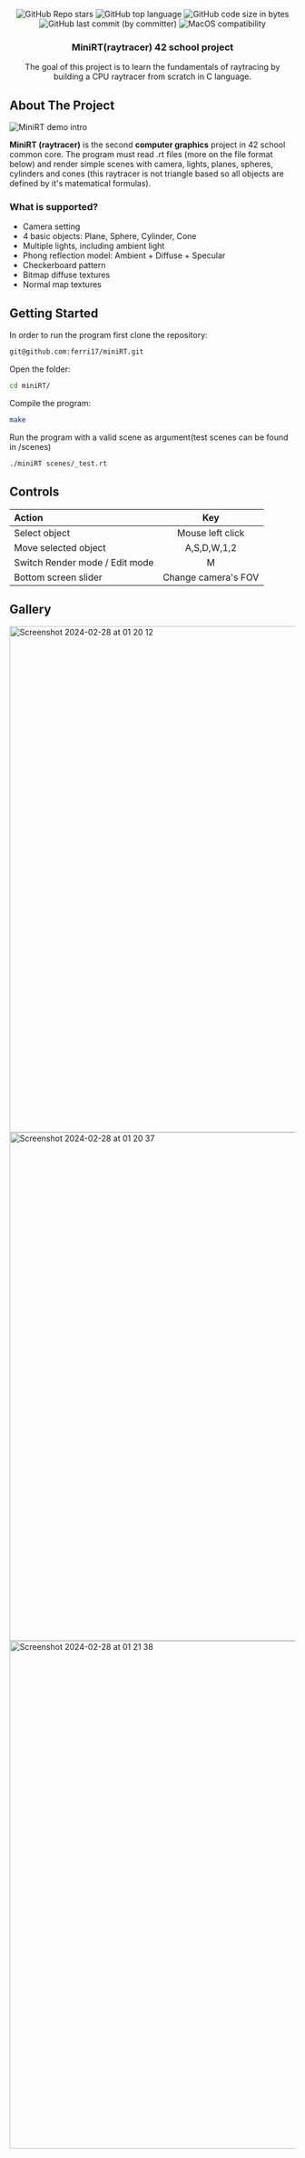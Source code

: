 <p align="center">
	<img alt="GitHub Repo stars" src="https://img.shields.io/github/stars/ferri17/miniRT?color=yellow" />
	<img alt="GitHub top language" src="https://img.shields.io/github/languages/top/ferri17/miniRT" />
	<img alt="GitHub code size in bytes" src="https://img.shields.io/github/languages/code-size/ferri17/miniRT?color=red" />
	<img alt="GitHub last commit (by committer)" src="https://img.shields.io/github/last-commit/ferri17/miniRT" />
	<img alt="MacOS compatibility" src="https://img.shields.io/badge/macOS-compatible-brightgreen.svg" />
</p>

<h3 align="center">MiniRT(raytracer) 42 school project</h3>

  <p align="center">
    The goal of this project is to learn the fundamentals of raytracing by building a CPU raytracer from scratch in C language.
    <br />
  </p>
</div>

<!-- ABOUT THE PROJECT -->
## About The Project

![MiniRT demo intro](https://github.com/ferri17/miniRT/assets/19575860/3db2722c-1763-4388-b290-17a412263a0d)

**MiniRT (raytracer)** is the second **computer graphics** project in 42 school common core. The program must read .rt files (more on the file format below) and render simple scenes with camera, lights, planes, spheres, cylinders and cones (this raytracer is not triangle based so all objects are defined by it's matematical formulas).

<h3>What is supported?</h3>
<ul>
  <li>Camera setting</li>
  <li>4 basic objects: Plane, Sphere, Cylinder, Cone</li>
  <li>Multiple lights, including ambient light</li>
  <li>Phong reflection model: Ambient + Diffuse + Specular</li>
  <li>Checkerboard pattern</li>
  <li>Bitmap diffuse textures</li>
  <li>Normal map textures</li>
</ul>

<!-- GETTING STARTED -->
## Getting Started
In order to run the program first clone the repository:
```bash
git@github.com:ferri17/miniRT.git
```
Open the folder:
```bash
cd miniRT/
```
Compile the program:
```bash
make
```
Run the program with a valid scene as argument(test scenes can be found in /scenes)
```bash
./miniRT scenes/_test.rt
```

<!-- Controls -->
## Controls
| Action                          | Key                      |
| :---                          | :----:                     |
| Select object                 | Mouse left click           |
| Move selected object          | A,S,D,W,1,2                |
| Switch Render mode / Edit mode| M                          |
| Bottom screen slider          | Change camera's FOV        |

<!-- GALLERY -->
## Gallery

<img width="891" alt="Screenshot 2024-02-28 at 01 20 12" src="https://github.com/ferri17/miniRT/assets/19575860/032cc2bd-befa-4969-80ac-45bd8dd6f720">
<img width="895" alt="Screenshot 2024-02-28 at 01 20 37" src="https://github.com/ferri17/miniRT/assets/19575860/637b8e90-0e1b-4d81-86a3-65c47b2a33f4">
<img width="894" alt="Screenshot 2024-02-28 at 01 21 38" src="https://github.com/ferri17/miniRT/assets/19575860/0a14ef7d-b497-40ed-a0b0-89ef66849cb3">



<!---
Here is an example of a simple scene:
```
0  0  0  0  0  0  0  0  0  0  0  0  0  0  0  0  0  0  0
0  0  0  0  0  0  0  0  0  0  0  0  0  0  0  0  0  0  0
0  0 10 10  0  0 10 10  0  0  0 10 10 10 10 10  0  0  0
0  0 10 10  0  0 10 10  0  0  0  0  0  0  0 10 10  0  0
0  0 10 10  0  0 10 10  0  0  0  0  0  0  0 10 10  0  0
0  0 10 10 10 10 10 10  0  0  0  0 10 10 10 10  0  0  0
0  0  0 10 10 10 10 10  0  0  0 10 10  0  0  0  0  0  0
0  0  0  0  0  0 10 10  0  0  0 10 10  0  0  0  0  0  0
0  0  0  0  0  0 10 10  0  0  0 10 10 10 10 10 10  0  0
0  0  0  0  0  0  0  0  0  0  0  0  0  0  0  0  0  0  0
0  0  0  0  0  0  0  0  0  0  0  0  0  0  0  0  0  0  0
```
Each number represents a point in space:
* The horizontal position corresponds to its axis.
* The vertical position corresponds to its ordinate.
* The value corresponds to its altitude.
-->
<!-- GETTING STARTED 
## Getting Started
In order to run the program first clone the repository:
```bash
git clone git@github.com:ferri17/FdF.git
```
Open the folder:
```bash
cd FdF/
```
Compile the program:
```bash
make
```
Run the program with a valid map as argument(test maps can be found in /maps)
```bash
./fdf maps/42.fdf
```
-->

<!-- Controls 
## Controls
| Action                          | Key                      |
| :---                          | :----:                     |
| Mouse right click + drag      | Move map                   |
| Mouse left click + drag       | Rotate map                 |
| Lock rotation axis            | Hold X,Y,Z while rotating  |
| Color themes                  | 1, 2, 3                    |
| Change map heights            | N,M                        |
| Edge/Vertex mode              | G                          |
| Snap rotation                 | Hold H while rotating      |
| Isometric/Paralel projection  | I,P                        |
-->
<!-- Gallery 
## Gallery
<img width="1400" alt="Screen Shot 2023-08-10 at 3 30 30 PM" src="https://github.com/ferri17/FdF/assets/19575860/d131a52b-1bb3-4bdd-ba8a-9dfb42620446">
<img width="1396" alt="Screen Shot 2023-08-10 at 5 38 26 PM" src="https://github.com/ferri17/FdF/assets/19575860/ae64c1b0-6fe0-4f4a-8e3d-833ed7cfa393">
<img width="1397" alt="Screen Shot 2023-08-10 at 5 37 03 PM" src="https://github.com/ferri17/FdF/assets/19575860/e621e9ee-2ea8-4eaa-a51c-92b53e6e87c6">
-->
<!-- Resources
## Resources

**Minilibx**

Really good guides to start using minilibx functions.
* https://gontjarow.github.io/MiniLibX/mlx-tutorial-create-image.html
* https://harm-smits.github.io/42docs/libs/minilibx/images.html

**How to draw a line in a pixel map**
* https://en.wikipedia.org/wiki/Bresenham%27s_line_algorithm

**How to represent a 3D figure in a 2D space**
* https://www.youtube.com/watch?v=p4Iz0XJY-Qk
* https://en.wikipedia.org/wiki/Rotation_matrix
* https://clintbellanger.net/articles/isometric_math/
  
**Gradients**

Best walkthrough to understand how to calculate a gradient between 2 points
* https://dev.to/freerangepixels/a-probably-terrible-way-to-render-gradients-1p3n
  
**Virtual keys macOS**
* https://stackoverflow.com/questions/3202629/where-can-i-find-a-list-of-mac-virtual-key-codes

**Clipping lines to optimise render with Cohen-Sutherland algorithm**
* https://www.geeksforgeeks.org/line-clipping-set-1-cohen-sutherland-algorithm/

-->
